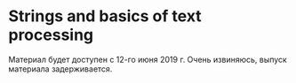 # Strings and basics of text processing

Материал будет доступен с 12-го июня 2019 г.
Очень извиняюсь, выпуск материала задерживается.
